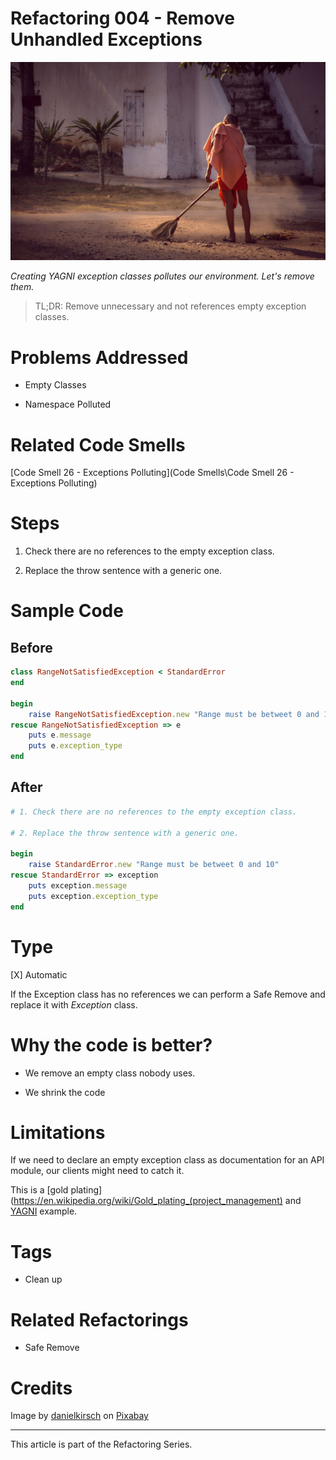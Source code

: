 # Refactoring 004 - Remove Unhandled Exceptions

![Refactoring 004 - Remove Unhandled Exceptions](monk-g57045dbe0_1920.jpg)

*Creating YAGNI exception classes pollutes our environment. Let's remove them.*

> TL;DR: Remove unnecessary and not references empty exception classes.

# Problems Addressed

- Empty Classes

- Namespace Polluted

# Related Code Smells

[Code Smell 26 - Exceptions Polluting](Code Smells\Code Smell 26 - Exceptions Polluting)

# Steps

1. Check there are no references to the empty exception class.

2. Replace the throw sentence with a generic one.

# Sample Code

## Before

[Gist Url]: # (https://gist.github.com/mcsee/c95a843d906b0e339ec617779f79f538)
```ruby
class RangeNotSatisfiedException < StandardError
end

begin
    raise RangeNotSatisfiedException.new "Range must be betweet 0 and 10"
rescue RangeNotSatisfiedException => e
    puts e.message 
    puts e.exception_type 
end


```

## After

[Gist Url]: # (https://gist.github.com/mcsee/63915cf29a543ce091267619bb21917b)
```ruby
# 1. Check there are no references to the empty exception class.

# 2. Replace the throw sentence with a generic one.

begin
    raise StandardError.new "Range must be betweet 0 and 10"
rescue StandardError => exception
    puts exception.message 
    puts exception.exception_type 
end
```

# Type

[X] Automatic

If the Exception class has no references we can perform a Safe Remove and replace it with *Exception* class.

# Why the code is better?

- We remove an empty class nobody uses. 

- We shrink the code

# Limitations

If we need to declare an empty exception class as documentation for an API module, our clients might need to catch it.

This is a [gold plating](https://en.wikipedia.org/wiki/Gold_plating_(project_management) and [YAGNI](https://en.wikipedia.org/wiki/You_aren%27t_gonna_need_it) example.

# Tags

- Clean up

# Related Refactorings

- Safe Remove

# Credits

Image by [danielkirsch](https://pixabay.com/es/users/danielkirsch-4218687/) on [Pixabay](https://pixabay.com/)

* * * 

This article is part of the Refactoring Series.